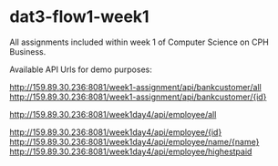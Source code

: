 # dat3-flow1-week1
All assignments included within week 1 of Computer Science on CPH Business.

Available API Urls for demo purposes:

http://159.89.30.236:8081/week1-assignment/api/bankcustomer/all
http://159.89.30.236:8081/week1-assignment/api/bankcustomer/{id}


http://159.89.30.236:8081/week1day4/api/employee/all

http://159.89.30.236:8081/week1day4/api/employee/{id}
http://159.89.30.236:8081/week1day4/api/employee/name/{name}
http://159.89.30.236:8081/week1day4/api/employee/highestpaid

